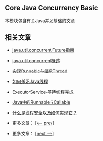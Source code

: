 ## Core Java Concurrency Basic

本模块包含有关Java并发基础的文章

## 相关文章

- [java.util.concurrent.Future指南](docs/java.util.concurrent.Future指南.md)
- [java.util.concurrent概述](docs/java.util.concurrent概述.md)
- [实现Runnable与继承Thread](docs/实现Runnable与继承Thread.md)
- [如何杀死Java线程](docs/如何杀死Java线程.md)
- [ExecutorService-等待线程完成](docs/ExecutorService-等待线程完成.md)
- [Java中的Runnable与Callable](docs/Java中的Runnable与Callable.md)
- [什么是线程安全以及如何实现它？](docs/什么是线程安全以及如何实现它.md)

- 更多文章： [[<-- prev]](../java-concurrency-simple/README.md)
- 更多文章： [[next -->]](../java-concurrency-basic-2/README.md)